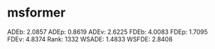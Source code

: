 # msformer

ADEb: 2.0857
ADEp: 0.8619
ADEv: 2.6225
FDEb: 4.0083
FDEp: 1.7095
FDEv: 4.8374
Rank: 1332
WSADE: 1.4833
WSFDE: 2.8408